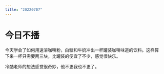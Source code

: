 ```yaml
---
title: "20220707"
---
```

今日不播
===

今天学会了如何用速溶咖啡粉，白糖和牛奶冲出一杯罐装咖啡味道的饮料。这样算下来一杯只需要两三块，比罐装的便宜了不少，感觉很快乐。

冷酷老师的想法感觉很奇妙，他不更我也不更了。
